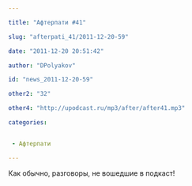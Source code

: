 ```yaml
---

title: "Афтерпати #41"

slug: "afterpati_41/2011-12-20-59"

date: "2011-12-20 20:51:42"

author: "DPolyakov"

id: "news_2011-12-20-59"

other2: "32"

other4: "http://upodcast.ru/mp3/after/after41.mp3"

categories:


 - Афтерпати

---
```

Как обычно, разговоры, не вошедшие в подкаст!